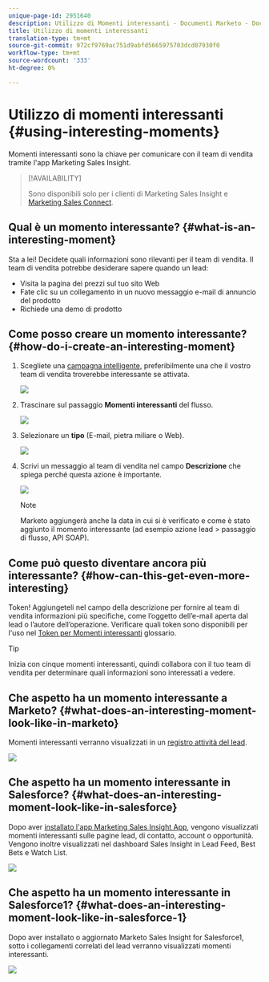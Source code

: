 ```yaml
---
unique-page-id: 2951640
description: Utilizzo di Momenti interessanti - Documenti Marketo - Documentazione del prodotto
title: Utilizzo di momenti interessanti
translation-type: tm+mt
source-git-commit: 972cf9769ac751d9abfd5665975703dcd07930f0
workflow-type: tm+mt
source-wordcount: '333'
ht-degree: 0%

---
```



# Utilizzo di momenti interessanti {#using-interesting-moments}

Momenti interessanti sono la chiave per comunicare con il team di vendita tramite l&#39;app Marketing Sales Insight.

>[!AVAILABILITY]
>
>Sono disponibili solo per i clienti di Marketing Sales Insight e [Marketing Sales Connect](/help/marketo/product-docs/marketo-sales-connect/marketo/interesting-moments-in-msc.md).

## Qual è un momento interessante? {#what-is-an-interesting-moment}

Sta a lei! Decidete quali informazioni sono rilevanti per il team di vendita. Il team di vendita potrebbe desiderare sapere quando un lead:

* Visita la pagina dei prezzi sul tuo sito Web
* Fate clic su un collegamento in un nuovo messaggio e-mail di annuncio del prodotto
* Richiede una demo di prodotto

## Come posso creare un momento interessante?  {#how-do-i-create-an-interesting-moment}

1. Scegliete una [campagna intelligente](/help/marketo/product-docs/core-marketo-concepts/smart-campaigns/understanding-smart-campaigns.md), preferibilmente una che il vostro team di vendita troverebbe interessante se attivata.

   ![](assets/image2015-1-8-18-3a8-3a54.png)

1. Trascinare sul passaggio **Momenti interessanti** del flusso.

   ![](assets/image2015-1-8-18-3a15-3a20.png)

1. Selezionare un **tipo** (E-mail, pietra miliare o Web).

   ![](assets/image2015-1-8-18-3a17-3a16.png)

1. Scrivi un messaggio al team di vendita nel campo **Descrizione** che spiega perché questa azione è importante.

   ![](assets/image2015-1-8-18-3a18-3a23.png)

   >[!NOTE]
   >
   >Marketo aggiungerà anche la data in cui si è verificato e come è stato aggiunto il momento interessante (ad esempio azione lead > passaggio di flusso, API SOAP).

## Come può questo diventare ancora più interessante?  {#how-can-this-get-even-more-interesting}

Token! Aggiungeteli nel campo della descrizione per fornire al team di vendita informazioni più specifiche, come l’oggetto dell’e-mail aperta dal lead o l’autore dell’operazione. Verificare quali token sono disponibili per l&#39;uso nel [Token per Momenti interessanti](/help/marketo/product-docs/marketo-sales-insight/msi-for-salesforce/features/tabs-in-the-msi-panel/interesting-moments/tokens-for-interesting-moments.md) glossario.

>[!TIP]
>
>Inizia con cinque momenti interessanti, quindi collabora con il tuo team di vendita per determinare quali informazioni sono interessati a vedere.

## Che aspetto ha un momento interessante a Marketo?  {#what-does-an-interesting-moment-look-like-in-marketo}

Momenti interessanti verranno visualizzati in un [registro attività del lead](/help/marketo/product-docs/core-marketo-concepts/smart-lists-and-static-lists/managing-people-in-smart-lists/using-the-person-detail-page.md).

![](assets/image2015-1-14-18-3a45-3a58.png)

## Che aspetto ha un momento interessante in Salesforce?  {#what-does-an-interesting-moment-look-like-in-salesforce}

Dopo aver [installato l&#39;app Marketing Sales Insight App](/help/marketo/product-docs/marketo-sales-insight/msi-for-salesforce/configuration/configure-marketo-sales-insight-in-salesforce-enterprise-unlimited.md), vengono visualizzati momenti interessanti sulle pagine lead, di contatto, account o opportunità. Vengono inoltre visualizzati nel dashboard Sales Insight in Lead Feed, Best Bets e Watch List.

![](assets/six.png)

## Che aspetto ha un momento interessante in Salesforce1? {#what-does-an-interesting-moment-look-like-in-salesforce-1}

Dopo aver installato o aggiornato Marketo Sales Insight for Salesforce1, sotto i collegamenti correlati del lead verranno visualizzati momenti interessanti.

![](assets/seven.png)

